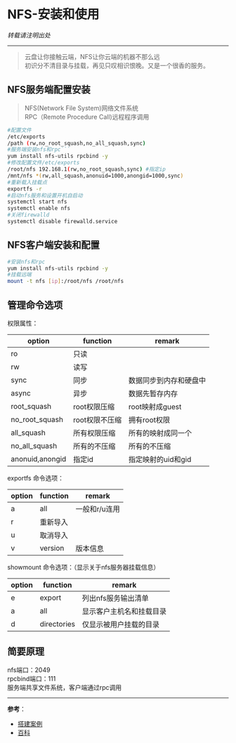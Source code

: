 # NFS-安装和使用

*转载请注明出处*

---
> 云盘让你接触云端，NFS让你云端的机器不那么远  
> 初识分不清目录与挂载，再见只叹相识恨晚。又是一个很香的服务。

## NFS服务端配置安装
> NFS(Network File System)网络文件系统  
> RPC（Remote Procedure Call)远程程序调用
```bash
#配置文件
/etc/exports
/path (rw,no_root_squash,no_all_squash,sync)
#服务端安装nfs和rpc```
yum install nfs-utils rpcbind -y 
#修改配置文件/etc/exports
/root/nfs 192.168.1(rw,no_root_squash,sync) #指定ip
/mnt/nfs *(rw,all_squash,anonuid=1000,anongid=1000,sync)
#重新载入挂载点
exportfs -r
#启动nfs服务和设置开机自启动
systemctl start nfs
systemctl enable nfs
#关闭firewalld
systemctl disable firewalld.service
```
## NFS客户端安装和配置
```bash
#安装nfs和rpc
yum install nfs-utils rpcbind -y
#挂载远端
mount -t nfs [ip]:/root/nfs /root/nfs
```


## 管理命令选项
权限属性：

| option          | function       | remark                 |
|-----------------|----------------|------------------------|
| ro              | 只读           |                        |
| rw              | 读写           |                        |
| sync            | 同步           | 数据同步到内存和硬盘中 |
| async           | 异步           | 数据先暂存内存         |
| root_squash     | root权限压缩   | root映射成guest        |
| no_root_squash  | root权限不压缩 | 拥有root权限           |
| all_squash      | 所有权限压缩   | 所有的映射成同一个     |
| no_all_squash   | 所有的不压缩   | 所有的不压缩           |
| anonuid,anongid | 指定id         | 指定映射的uid和gid     |

exportfs 命令选项：

| option | function | remark        |
|--------|----------|---------------|
| a      | all      | 一般和r/u连用 | `
| r      | 重新导入 |               |
| u      | 取消导入 |               |
| v      | version  | 版本信息      |

showmount 命令选项：（显示关于nfs服务器挂载信息）

| option | function    | remark                   |
|--------|-------------|--------------------------|
| e      | export      | 列出nfs服务输出清单      |
| a      | all         | 显示客户主机名和挂载目录 |
| d      | directories | 仅显示被用户挂载的目录   |

## 简要原理

nfs端口：2049  
rpcbind端口：111  
服务端共享文件系统，客户端通过rpc调用  

---
**参考**：
- [搭建案例](https://www.cnblogs.com/whych/p/9196537.html#:~:text=NFS%E6%9C%AC%E8%BA%AB%E7%9A%84%E6%9C%8D%E5%8A%A1%E5%B9%B6%E6%B2%A1%E6%9C%89%E6%8F%90%E4%BE%9B%E6%95%B0%E6%8D%AE%E4%BC%A0%E9%80%92%E7%9A%84%E5%8D%8F%E8%AE%AE%EF%BC%8C%E8%80%8C%E6%98%AF%E9%80%9A%E8%BF%87%E4%BD%BF%E7%94%A8RPC%EF%BC%88%E8%BF%9C%E7%A8%8B%E8%BF%87%E7%A8%8B%E8%B0%83%E7%94%A8%20Remote%20Procedure%20Call%EF%BC%89%E6%9D%A5%E5%AE%9E%E7%8E%B0%E3%80%82,%E5%BD%93NFS%E5%90%AF%E5%8A%A8%E5%90%8E%EF%BC%8C%E4%BC%9A%E9%9A%8F%E6%9C%BA%E7%9A%84%E4%BD%BF%E7%94%A8%E4%B8%80%E4%BA%9B%E7%AB%AF%E5%8F%A3%EF%BC%8CNFS%E5%B0%B1%E4%BC%9A%E5%90%91RPC%E5%8E%BB%E6%B3%A8%E5%86%8C%E8%BF%99%E4%BA%9B%E7%AB%AF%E5%8F%A3%E3%80%82%20RPC%E5%B0%B1%E4%BC%9A%E8%AE%B0%E5%BD%95%E4%B8%8B%E8%BF%99%E4%BA%9B%E7%AB%AF%E5%8F%A3%EF%BC%8CRPC%E4%BC%9A%E5%BC%80%E5%90%AF111%E7%AB%AF%E5%8F%A3%E3%80%82%20%E9%80%9A%E8%BF%87client%E7%AB%AF%E5%92%8Csever%E7%AB%AF%E7%AB%AF%E5%8F%A3%E7%9A%84%E8%BF%9E%E6%8E%A5%E6%9D%A5%E8%BF%9B%E8%A1%8C%E6%95%B0%E6%8D%AE%E7%9A%84%E4%BC%A0%E8%BE%93%E3%80%82%20%E5%9C%A8%E5%90%AF%E5%8A%A8nfs%E4%B9%8B%E5%89%8D%EF%BC%8C%E9%A6%96%E5%85%88%E8%A6%81%E7%A1%AE%E4%BF%9Drpc%E6%9C%8D%E5%8A%A1%E5%90%AF%E5%8A%A8%E3%80%82)
- [百科](https://baike.baidu.com/item/%E7%BD%91%E7%BB%9C%E6%96%87%E4%BB%B6%E7%B3%BB%E7%BB%9F/9719420)
